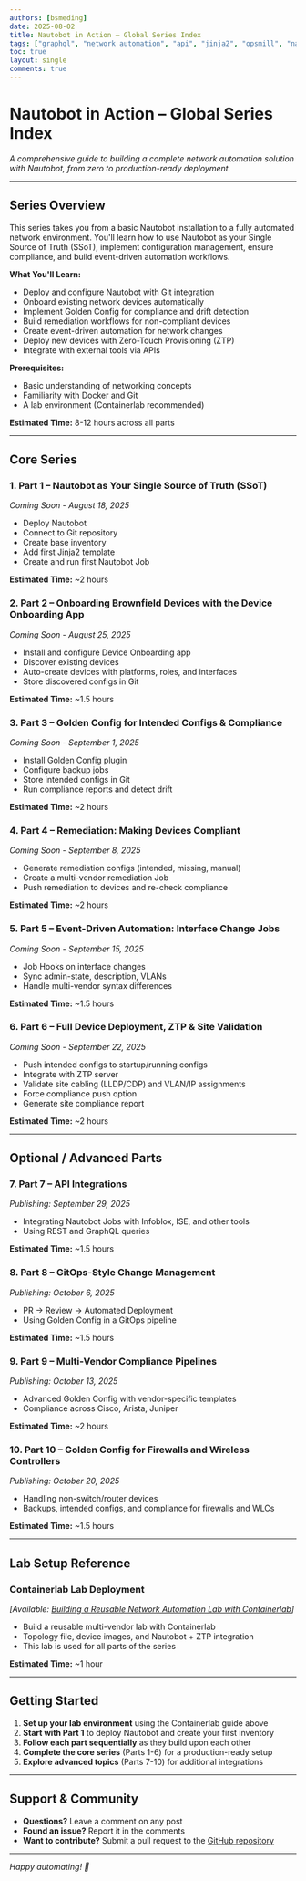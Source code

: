 ```yaml
---
authors: [bsmeding]
date: 2025-08-02
title: Nautobot in Action – Global Series Index
tags: ["graphql", "network automation", "api", "jinja2", "opsmill", "nautobot"]
toc: true
layout: single
comments: true
---
```


# Nautobot in Action – Global Series Index

*A comprehensive guide to building a complete network automation solution with Nautobot, from zero to production-ready deployment.*

<!-- more -->

---

## Series Overview

This series takes you from a basic Nautobot installation to a fully automated network environment. You'll learn how to use Nautobot as your Single Source of Truth (SSoT), implement configuration management, ensure compliance, and build event-driven automation workflows.

**What You'll Learn:**
- Deploy and configure Nautobot with Git integration
- Onboard existing network devices automatically
- Implement Golden Config for compliance and drift detection
- Build remediation workflows for non-compliant devices
- Create event-driven automation for network changes
- Deploy new devices with Zero-Touch Provisioning (ZTP)
- Integrate with external tools via APIs

**Prerequisites:**
- Basic understanding of networking concepts
- Familiarity with Docker and Git
- A lab environment (Containerlab recommended)

**Estimated Time:** 8-12 hours across all parts

---

## Core Series

### 1. **Part 1 – Nautobot as Your Single Source of Truth (SSoT)**
*Coming Soon - August 18, 2025*

- Deploy Nautobot
- Connect to Git repository
- Create base inventory
- Add first Jinja2 template
- Create and run first Nautobot Job

**Estimated Time:** ~2 hours

### 2. **Part 2 – Onboarding Brownfield Devices with the Device Onboarding App**
*Coming Soon - August 25, 2025*

- Install and configure Device Onboarding app
- Discover existing devices
- Auto-create devices with platforms, roles, and interfaces
- Store discovered configs in Git

**Estimated Time:** ~1.5 hours

### 3. **Part 3 – Golden Config for Intended Configs & Compliance**
*Coming Soon - September 1, 2025*

- Install Golden Config plugin
- Configure backup jobs
- Store intended configs in Git
- Run compliance reports and detect drift

**Estimated Time:** ~2 hours

### 4. **Part 4 – Remediation: Making Devices Compliant**
*Coming Soon - September 8, 2025*

- Generate remediation configs (intended, missing, manual)
- Create a multi-vendor remediation Job
- Push remediation to devices and re-check compliance

**Estimated Time:** ~2 hours

### 5. **Part 5 – Event-Driven Automation: Interface Change Jobs**
*Coming Soon - September 15, 2025*

- Job Hooks on interface changes
- Sync admin-state, description, VLANs
- Handle multi-vendor syntax differences

**Estimated Time:** ~1.5 hours

### 6. **Part 6 – Full Device Deployment, ZTP & Site Validation**
*Coming Soon - September 22, 2025*

- Push intended configs to startup/running configs
- Integrate with ZTP server
- Validate site cabling (LLDP/CDP) and VLAN/IP assignments
- Force compliance push option
- Generate site compliance report

**Estimated Time:** ~2 hours

---

## Optional / Advanced Parts

### 7. **Part 7 – API Integrations**
*Publishing: September 29, 2025*

- Integrating Nautobot Jobs with Infoblox, ISE, and other tools
- Using REST and GraphQL queries

**Estimated Time:** ~1.5 hours

### 8. **Part 8 – GitOps-Style Change Management**
*Publishing: October 6, 2025*

- PR → Review → Automated Deployment
- Using Golden Config in a GitOps pipeline

**Estimated Time:** ~1.5 hours

### 9. **Part 9 – Multi-Vendor Compliance Pipelines**
*Publishing: October 13, 2025*

- Advanced Golden Config with vendor-specific templates
- Compliance across Cisco, Arista, Juniper

**Estimated Time:** ~2 hours

### 10. **Part 10 – Golden Config for Firewalls and Wireless Controllers**
*Publishing: October 20, 2025*

- Handling non-switch/router devices
- Backups, intended configs, and compliance for firewalls and WLCs

**Estimated Time:** ~1.5 hours

---

## Lab Setup Reference

### **Containerlab Lab Deployment**
*[Available: [Building a Reusable Network Automation Lab with Containerlab](/blog/posts/2025/2025-02-04-building-reusable-network-automation-lab-with-containerlab/)]*

- Build a reusable multi-vendor lab with Containerlab
- Topology file, device images, and Nautobot + ZTP integration
- This lab is used for all parts of the series

**Estimated Time:** ~1 hour

---

## Getting Started

1. **Set up your lab environment** using the Containerlab guide above
2. **Start with Part 1** to deploy Nautobot and create your first inventory
3. **Follow each part sequentially** as they build upon each other
4. **Complete the core series** (Parts 1-6) for a production-ready setup
5. **Explore advanced topics** (Parts 7-10) for additional integrations

---

## Support & Community

- **Questions?** Leave a comment on any post
- **Found an issue?** Report it in the comments
- **Want to contribute?** Submit a pull request to the [GitHub repository](https://github.com/bsmeding/bsmeding.github.io)

---

*Happy automating! 🚀*
